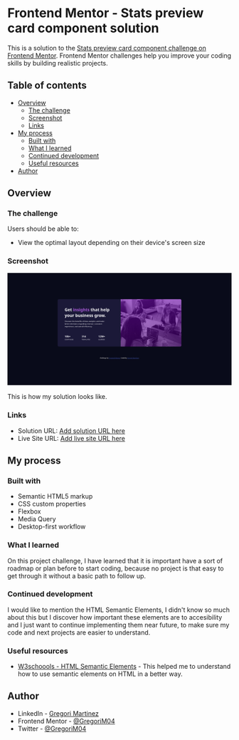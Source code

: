 # Frontend Mentor - Stats preview card component solution

This is a solution to the [Stats preview card component challenge on Frontend Mentor](https://www.frontendmentor.io/challenges/stats-preview-card-component-8JqbgoU62). Frontend Mentor challenges help you improve your coding skills by building realistic projects.
 

## Table of contents

- [Overview](#overview)
  - [The challenge](#the-challenge)
  - [Screenshot](#screenshot)
  - [Links](#links)
- [My process](#my-process)
  - [Built with](#built-with)
  - [What I learned](#what-i-learned)
  - [Continued development](#continued-development)
  - [Useful resources](#useful-resources)
- [Author](#author)


## Overview

### The challenge

Users should be able to:

- View the optimal layout depending on their device's screen size

### Screenshot

![](./images/Stats-preview-card-component-Desktop.png)

This is how my solution looks like.

### Links

- Solution URL: [Add solution URL here](https://your-solution-url.com)
- Live Site URL: [Add live site URL here](https://your-live-site-url.com)


## My process

### Built with

- Semantic HTML5 markup
- CSS custom properties
- Flexbox
- Media Query
- Desktop-first workflow

### What I learned

On this project challenge, I have learned that it is important have a sort of roadmap or plan before to start coding, because no project is that easy to get through it without a basic path to follow up.

### Continued development

I would like to mention the HTML Semantic Elements, I didn't know so much about this but I discover how important these elements are to accesibility and I just want to continue implementing them near future, to make sure my code and next projects are easier to understand.

### Useful resources

- [W3schoools - HTML Semantic Elements](https://www.w3schools.com/html/html5_semantic_elements.asp) - This helped me to understand how to use semantic elements on HTML in a better way.


## Author

- LinkedIn - [Gregori Martinez](https://www.linkedin.com/in/gregorim04/)
- Frontend Mentor - [@GregoriM04](https://www.frontendmentor.io/profile/GregoriM04)
- Twitter - [@GregoriM04](https://www.twitter.com/https://twitter.com/GregoriM04)
